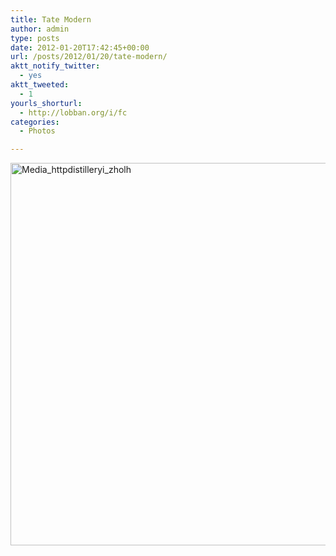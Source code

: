 ```yaml
---
title: Tate Modern
author: admin
type: posts
date: 2012-01-20T17:42:45+00:00
url: /posts/2012/01/20/tate-modern/
aktt_notify_twitter:
  - yes
aktt_tweeted:
  - 1
yourls_shorturl:
  - http://lobban.org/i/fc
categories:
  - Photos

---
```

<div class='posterous_autopost'>
  <a href="http://instagr.am/p/i4lcG/"></p> 
  
  <div class='p_embed p_image_embed'>
    <a href="http://getfile4.posterous.com/getfile/files.posterous.com/nonimage/iHoobCbFkrsAynlisuFyjsqrqqxzFGbkwJFwBzBJceFzfyJtmsfljevsHDqj/media_httpdistilleryi_zholh.jpg.scaled1000.jpg"><img alt="Media_httpdistilleryi_zholh" height="612" src="https://getfile4.posterous.com/getfile/files.posterous.com/nonimage/iHoobCbFkrsAynlisuFyjsqrqqxzFGbkwJFwBzBJceFzfyJtmsfljevsHDqj/media_httpdistilleryi_zholh.jpg.scaled1000.jpg" width="612" /></a>
  </div>
  
  <p>
    </a></div>